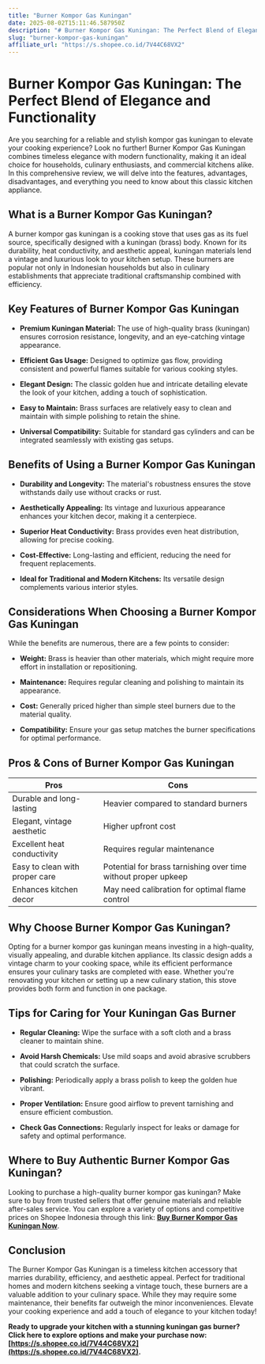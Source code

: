```yaml
---
title: "Burner Kompor Gas Kuningan"
date: 2025-08-02T15:11:46.587950Z
description: "# Burner Kompor Gas Kuningan: The Perfect Blend of Elegance and Functionality..."
slug: "burner-kompor-gas-kuningan"
affiliate_url: "https://s.shopee.co.id/7V44C68VX2"
---
```

# Burner Kompor Gas Kuningan: The Perfect Blend of Elegance and Functionality

Are you searching for a reliable and stylish kompor gas kuningan to elevate your cooking experience? Look no further! Burner Kompor Gas Kuningan combines timeless elegance with modern functionality, making it an ideal choice for households, culinary enthusiasts, and commercial kitchens alike. In this comprehensive review, we will delve into the features, advantages, disadvantages, and everything you need to know about this classic kitchen appliance.

## What is a Burner Kompor Gas Kuningan?

A burner kompor gas kuningan is a cooking stove that uses gas as its fuel source, specifically designed with a kuningan (brass) body. Known for its durability, heat conductivity, and aesthetic appeal, kuningan materials lend a vintage and luxurious look to your kitchen setup. These burners are popular not only in Indonesian households but also in culinary establishments that appreciate traditional craftsmanship combined with efficiency.

## Key Features of Burner Kompor Gas Kuningan

- **Premium Kuningan Material:** The use of high-quality brass (kuningan) ensures corrosion resistance, longevity, and an eye-catching vintage appearance.
  
- **Efficient Gas Usage:** Designed to optimize gas flow, providing consistent and powerful flames suitable for various cooking styles.
  
- **Elegant Design:** The classic golden hue and intricate detailing elevate the look of your kitchen, adding a touch of sophistication.
  
- **Easy to Maintain:** Brass surfaces are relatively easy to clean and maintain with simple polishing to retain the shine.
  
- **Universal Compatibility:** Suitable for standard gas cylinders and can be integrated seamlessly with existing gas setups.

## Benefits of Using a Burner Kompor Gas Kuningan

- **Durability and Longevity:** The material's robustness ensures the stove withstands daily use without cracks or rust.
  
- **Aesthetically Appealing:** Its vintage and luxurious appearance enhances your kitchen decor, making it a centerpiece.
  
- **Superior Heat Conductivity:** Brass provides even heat distribution, allowing for precise cooking.
  
- **Cost-Effective:** Long-lasting and efficient, reducing the need for frequent replacements.
  
- **Ideal for Traditional and Modern Kitchens:** Its versatile design complements various interior styles.

## Considerations When Choosing a Burner Kompor Gas Kuningan

While the benefits are numerous, there are a few points to consider:

- **Weight:** Brass is heavier than other materials, which might require more effort in installation or repositioning.
  
- **Maintenance:** Requires regular cleaning and polishing to maintain its appearance.
  
- **Cost:** Generally priced higher than simple steel burners due to the material quality.
  
- **Compatibility:** Ensure your gas setup matches the burner specifications for optimal performance.

## Pros & Cons of Burner Kompor Gas Kuningan

| **Pros** | **Cons** |
|---|---|
| Durable and long-lasting | Heavier compared to standard burners |
| Elegant, vintage aesthetic | Higher upfront cost |
| Excellent heat conductivity | Requires regular maintenance |
| Easy to clean with proper care | Potential for brass tarnishing over time without proper upkeep |
| Enhances kitchen decor | May need calibration for optimal flame control |

## Why Choose Burner Kompor Gas Kuningan?

Opting for a burner kompor gas kuningan means investing in a high-quality, visually appealing, and durable kitchen appliance. Its classic design adds a vintage charm to your cooking space, while its efficient performance ensures your culinary tasks are completed with ease. Whether you're renovating your kitchen or setting up a new culinary station, this stove provides both form and function in one package.

## Tips for Caring for Your Kuningan Gas Burner

- **Regular Cleaning:** Wipe the surface with a soft cloth and a brass cleaner to maintain shine.
  
- **Avoid Harsh Chemicals:** Use mild soaps and avoid abrasive scrubbers that could scratch the surface.
  
- **Polishing:** Periodically apply a brass polish to keep the golden hue vibrant.
  
- **Proper Ventilation:** Ensure good airflow to prevent tarnishing and ensure efficient combustion.
  
- **Check Gas Connections:** Regularly inspect for leaks or damage for safety and optimal performance.

## Where to Buy Authentic Burner Kompor Gas Kuningan?

Looking to purchase a high-quality burner kompor gas kuningan? Make sure to buy from trusted sellers that offer genuine materials and reliable after-sales service. You can explore a variety of options and competitive prices on Shopee Indonesia through this link: **[Buy Burner Kompor Gas Kuningan Now](https://s.shopee.co.id/7V44C68VX2)**.

## Conclusion

The Burner Kompor Gas Kuningan is a timeless kitchen accessory that marries durability, efficiency, and aesthetic appeal. Perfect for traditional homes and modern kitchens seeking a vintage touch, these burners are a valuable addition to your culinary space. While they may require some maintenance, their benefits far outweigh the minor inconveniences. Elevate your cooking experience and add a touch of elegance to your kitchen today!

**Ready to upgrade your kitchen with a stunning kuningan gas burner? Click here to explore options and make your purchase now: [https://s.shopee.co.id/7V44C68VX2](https://s.shopee.co.id/7V44C68VX2).**